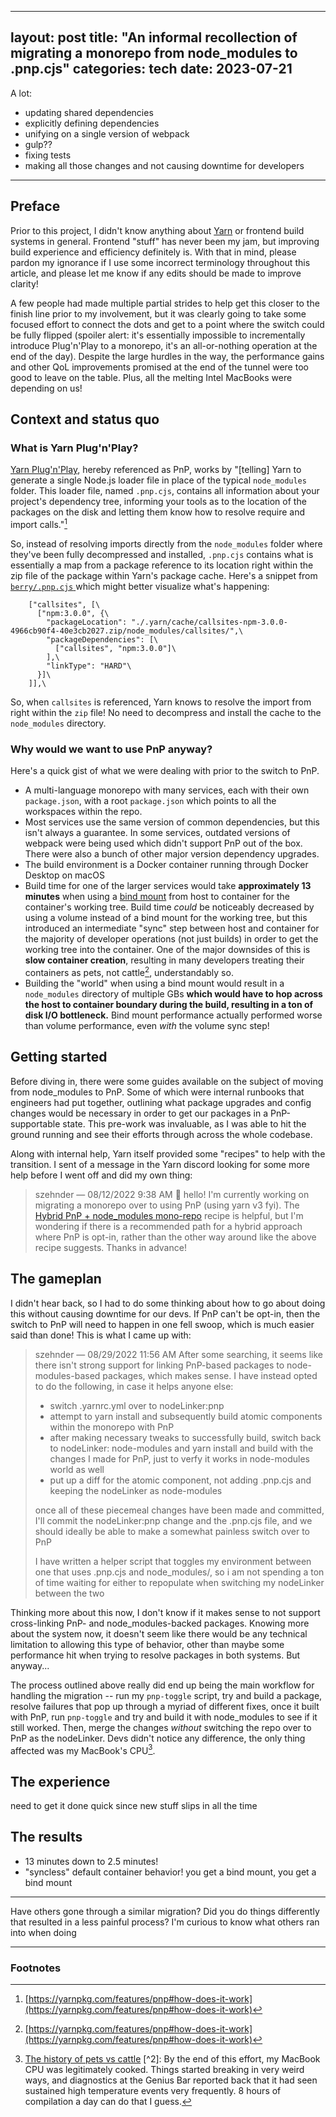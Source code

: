 ----------------------------------------------------------------------------------------
layout: post title: "An informal recollection of migrating a monorepo from node_modules
to .pnp.cjs" categories: tech date: 2023-07-21
---------------------------------------------------------------------------------------

A lot:

- updating shared dependencies
- explicitly defining dependencies
- unifying on a single version of webpack
- gulp??
- fixing tests
- making all those changes and not causing downtime for developers

----------------------------------------------------------------------------------------

## Preface

Prior to this project, I didn't know anything about [Yarn](https://yarnpkg.com/) or
frontend build systems in general. Frontend "stuff" has never been my jam, but improving
build experience and efficiency definitely is. With that in mind, please pardon my
ignorance if I use some incorrect terminology throughout this article, and please let me
know if any edits should be made to improve clarity!

A few people had made multiple partial strides to help get this closer to the finish
line prior to my involvement, but it was clearly going to take some focused effort to
connect the dots and get to a point where the switch could be fully flipped (spoiler
alert: it's essentially impossible to incrementally introduce Plug'n'Play to a monorepo,
it's an all-or-nothing operation at the end of the day). Despite the large hurdles in
the way, the performance gains and other QoL improvements promised at the end of the
tunnel were too good to leave on the table. Plus, all the melting Intel MacBooks were
depending on us!

## Context and status quo

### What is Yarn Plug'n'Play?

[Yarn Plug'n'Play](https://yarnpkg.com/features/pnp), hereby referenced as PnP, works by
"[telling] Yarn to generate a single Node.js loader file in place of the typical
`node_modules` folder. This loader file, named `.pnp.cjs`, contains all information
about your project's dependency tree, informing your tools as to the location of the
packages on the disk and letting them know how to resolve require and import calls."[^0]

So, instead of resolving imports directly from the `node_modules` folder where they've
been fully decompressed and installed, `.pnp.cjs` contains what is essentially a map
from a package reference to its location right within the zip file of the package within
Yarn's package cache. Here's a snippet from [`berry/.pnp.cjs`
](https://github.com/yarnpkg/berry/blob/master/.pnp.cjs) which might better visualize
what's happening:

```
    ["callsites", [\
      ["npm:3.0.0", {\
        "packageLocation": "./.yarn/cache/callsites-npm-3.0.0-4966cb90f4-40e3cb2027.zip/node_modules/callsites/",\
        "packageDependencies": [\
          ["callsites", "npm:3.0.0"]\
        ],\
        "linkType": "HARD"\
      }]\
    ]],\
```

So, when `callsites` is referenced, Yarn knows to resolve the import from right within
the `zip` file! No need to decompress and install the cache to the `node_modules`
directory.

### Why would we want to use PnP anyway?

Here's a quick gist of what we were dealing with prior to the switch to PnP.

- A multi-language monorepo with many services, each with their own `package.json`, with
  a root `package.json` which points to all the workspaces within the repo.
- Most services use the same version of common dependencies, but this isn't always a
  guarantee. In some services, outdated versions of webpack were being used which didn't
  support PnP out of the box. There were also a bunch of other major version dependency
  upgrades.
- The build environment is a Docker container running through Docker Desktop on macOS
- Build time for one of the larger services would take **approximately 13 minutes** when
  using a [bind mount](https://docs.docker.com/storage/bind-mounts/) from host to
  container for the container's working tree. Build time _could_ be noticeably decreased
  by using a volume instead of a bind mount for the working tree, but this introduced an
  intermediate "sync" step between host and container for the majority of developer
  operations (not just builds) in order to get the working tree into the container. One
  of the major downsides of this is **slow container creation**, resulting in many
  developers treating their containers as pets, not cattle[^0], understandably so.
- Building the "world" when using a bind mount would result in a `node_modules`
  directory of multiple GBs **which would have to hop across the host to container
  boundary during the build, resulting in a ton of disk I/O bottleneck.** Bind mount
  performance actually performed worse than volume performance, even _with_ the volume
  sync step!

## Getting started

Before diving in, there were some guides available on the subject of moving from
node_modules to PnP. Some of which were internal runbooks that engineers had put
together, outlining what package upgrades and config changes would be necessary in order
to get our packages in a PnP-supportable state. This pre-work was invaluable, as I was
able to hit the ground running and see their efforts through across the whole codebase.

Along with internal help, Yarn itself provided some "recipes" to help with the
transition. I sent of a message in the Yarn discord looking for some more help before I
went off and did my own thing:

> szehnder — 08/12/2022 9:38 AM 👋 hello! I'm currently working on migrating a monorepo
> over to using PnP (using yarn v3 fyi). The [Hybrid PnP + node_modules mono-repo](
> https://yarnpkg.com/getting-started/recipes/#hybrid-pnp--node_modules-mono-repo)
> recipe is helpful, but I'm wondering if there is a recommended path for a hybrid
> approach where PnP is opt-in, rather than the other way around like the above recipe
> suggests. Thanks in advance!

## The gameplan

I didn't hear back, so I had to do some thinking about how to go about doing this
without causing downtime for our devs. If PnP can't be opt-in, then the switch to PnP
will need to happen in one fell swoop, which is much easier said than done! This is what
I came up with:

> szehnder — 08/29/2022 11:56 AM After some searching, it seems like there isn't strong
> support for linking PnP-based packages to node-modules-based packages, which makes
> sense. I have instead opted to do the following, in case it helps anyone else:
>
> - switch .yarnrc.yml over to nodeLinker:pnp
> - attempt to yarn install and subsequently build atomic components within the monorepo
>   with PnP
> - after making necessary tweaks to successfully build, switch back to nodeLinker:
>   node-modules and yarn install and build with the changes I made for PnP, just to
>   verfy it works in node-modules world as well
> - put up a diff for the atomic component, not adding .pnp.cjs and keeping the
>   nodeLinker as node-modules
>
> once all of these piecemeal changes have been made and committed, I'll commit the
> nodeLinker:pnp change and the .pnp.cjs file, and we should ideally be able to make a
> somewhat painless switch over to PnP
>
> I have written a helper script that toggles my environment between one that uses
> .pnp.cjs and node_modules/, so i am not spending a ton of time waiting for either to
> repopulate when switching my nodeLinker between the two

Thinking more about this now, I don't know if it makes sense to not support
cross-linking PnP- and node_modules-backed packages. Knowing more about the system now,
it doesn't seem like there would be any technical limitation to allowing this type of
behavior, other than maybe some performance hit when trying to resolve packages in both
systems. But anyway...

The process outlined above really did end up being the main workflow for handling the
migration -- run my `pnp-toggle` script, try and build a package, resolve failures that
pop up through a myriad of different fixes, once it built with PnP, run `pnp-toggle` and
try and build it with node_modules to see if it still worked. Then, merge the changes
_without_ switching the repo over to PnP as the nodeLinker. Devs didn't notice any
difference, the only thing affected was my MacBook's CPU[^1].

## The experience

need to get it done quick since new stuff slips in all the time

## The results

- 13 minutes down to 2.5 minutes!
- "syncless" default container behavior! you get a bind mount, you get a bind mount

----------------------------------------------------------------------------------------

Have others gone through a similar migration? Did you do things differently that
resulted in a less painful process? I'm curious to know what others ran into when doing

----------------------------------------------------------------------------------------

### Footnotes

[^0]: [https://yarnpkg.com/features/pnp#how-does-it-work](https://yarnpkg.com/features/pnp#how-does-it-work)
[^1]:[The history of pets vs cattle](
http://cloudscaling.com/blog/cloud-computing/the-history-of-pets-vs-cattle/) [^2]: By
the end of this effort, my MacBook CPU was legitimately cooked. Things started breaking
in very weird ways, and diagnostics at the Genius Bar reported back that it had seen
sustained high temperature events very frequently. 8 hours of compilation a day can do
that I guess.
